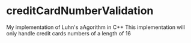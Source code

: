 # creditCardNumberValidation
My  implementation of Luhn's aAgorithm in C++
This implementation will only handle credit cards numbers of a length of 16

